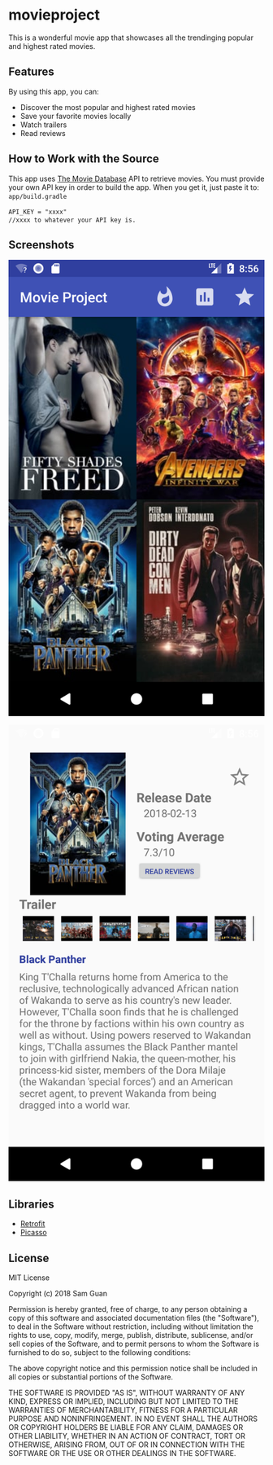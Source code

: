 # movieproject

This is a wonderful movie app that showcases all the trendinging popular and highest rated movies.

## Features

By using this app, you can:
* Discover the most popular and highest rated movies
* Save your favorite movies locally
* Watch trailers
* Read reviews

## How to Work with the Source

This app uses [The Movie Database](https://www.themoviedb.org/documentation/api) API to retrieve movies.
You must provide your own API key in order to build the app. When you get it, just paste it to:
    ```
    app/build.gradle
    ```

    API_KEY = "xxxx"
    //xxxx to whatever your API key is.


## Screenshots

![screen](https://github.com/samreality4/movieproject/blob/master/app/src/main/res/drawable/screenone.png)

![screen](https://github.com/samreality4/movieproject/blob/master/app/src/main/res/drawable/screentwo.png)


## Libraries


* [Retrofit](https://github.com/square/retrofit)
* [Picasso](http://square.github.io/picasso/)



## License

MIT License

Copyright (c) 2018 Sam Guan

Permission is hereby granted, free of charge, to any person obtaining a copy
of this software and associated documentation files (the "Software"), to deal
in the Software without restriction, including without limitation the rights
to use, copy, modify, merge, publish, distribute, sublicense, and/or sell
copies of the Software, and to permit persons to whom the Software is
furnished to do so, subject to the following conditions:

The above copyright notice and this permission notice shall be included in all
copies or substantial portions of the Software.

THE SOFTWARE IS PROVIDED "AS IS", WITHOUT WARRANTY OF ANY KIND, EXPRESS OR
IMPLIED, INCLUDING BUT NOT LIMITED TO THE WARRANTIES OF MERCHANTABILITY,
FITNESS FOR A PARTICULAR PURPOSE AND NONINFRINGEMENT. IN NO EVENT SHALL THE
AUTHORS OR COPYRIGHT HOLDERS BE LIABLE FOR ANY CLAIM, DAMAGES OR OTHER
LIABILITY, WHETHER IN AN ACTION OF CONTRACT, TORT OR OTHERWISE, ARISING FROM,
OUT OF OR IN CONNECTION WITH THE SOFTWARE OR THE USE OR OTHER DEALINGS IN THE
SOFTWARE.